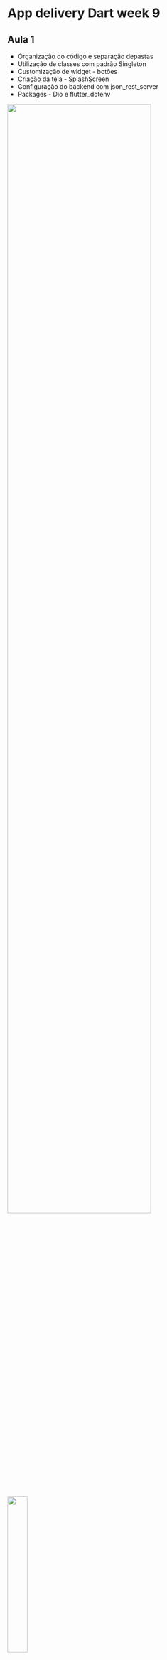 # App delivery Dart week 9

## Aula 1
- Organização do código e separação depastas
- Utilização de classes com padrão Singleton
- Customização de widget - botões
- Criação da tela - SplashScreen
- Configuração do backend com json_rest_server
- Packages - Dio e flutter_dotenv

<p><img width="80%" src="https://github.com/giseletoledo/dw9_delivery_api/blob/master/postman_produtos.png"/></p>
<p><img width="30%" src="https://github.com/giseletoledo/dw9_delivery_api/blob/master/Screenshot_1675303556.png"/></p>



## Aula 2
- Criação do Model - produtos
- Utilização de SOLID na criação de interfaces
- Criação do Repository - produtos (endpoint)
- Gerenciamento de estados com provider
